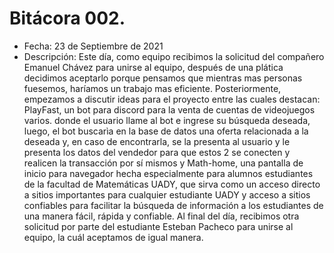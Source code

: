 # Bitácora 002.
- Fecha: 23 de Septiembre de 2021
- Descripción: Este día, como equipo recibimos la solicitud del compañero Emanuel Chávez para unirse al equipo, después de una plática decidimos aceptarlo porque pensamos que mientras mas personas fuesemos, haríamos un trabajo mas eficiente. Posteriormente, empezamos a discutir ideas para el proyecto entre las cuales destacan: PlayFast, un bot para discord para la venta de cuentas de videojuegos varios. donde el usuario llame al bot e ingrese su búsqueda deseada, luego, el bot buscarìa en la base de datos una oferta relacionada a la deseada y, en caso de encontrarla, se la presenta al usuario y le presenta los datos del vendedor para que estos 2 se conecten y realicen la transacción por sí mismos y Math-home, una pantalla de inicio para navegador hecha especialmente para alumnos estudiantes de la facultad de Matemáticas UADY, que sirva como un acceso directo a sitios importantes para cualquier estudiante UADY y acceso a sitios confiables para facilitar la búsqueda de información a los estudiantes de una manera fácil, rápida y confiable.
Al final del día, recibimos otra solicitud por parte del estudiante Esteban Pacheco para unirse al equipo, la cuál aceptamos de igual manera.
